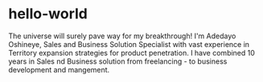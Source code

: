 # hello-world
The universe will surely pave way for my breakthrough!
I'm Adedayo Oshineye, Sales and Business Solution Specialist with vast experience in Territory expansion strategies for product penetration. I have combined 10 years in Sales nd Business solution from freelancing - to business development and mangement.
